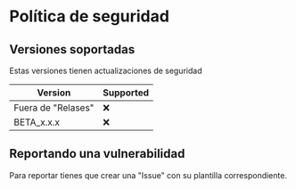 # Política de seguridad

## Versiones soportadas

Estas versiones tienen actualizaciones de seguridad

|        Version       | Supported          |
| -------------------- | ------------------ |
| Fuera de "Relases"   | :x:                |
| BETA_x.x.x           | :x:                |

## Reportando una vulnerabilidad

Para reportar tienes que crear una "Issue" con su plantilla correspondiente.
